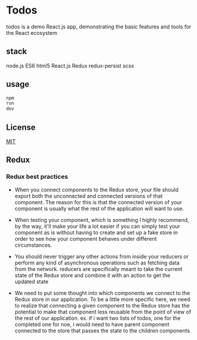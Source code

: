 # Todos

todos is a demo React.js app, demonstrating the basic features and tools for the React ecosystem

## stack

node.js ES6 html5 React.js Redux redux-persist scss

## usage

```javascript
npm
run
dev
```

## License

[MIT](https://choosealicense.com/licenses/mit/)

## Redux

### Redux best practices

* When you connect components to the Redux store, your file should export both the unconnected and connected versions of
  that component. The reason for this is that the connected version of your component is usually what the rest of the
  application will want to use.

* When testing your component, which is something I highly recommend, by the way, it'll make your life a lot easier if
  you can simply test your component as is without having to create and set up a fake store in order to see how your
  component behaves under different circumstances.

* You should never trigger any other actions from inside your reducers or perform any kind of asynchronous operations
  such as fetching data from the network. reducers are specifically meant to take the current state of the Redux store
  and combine it with an action to get the updated state

* We need to put some thought into which components we connect to the Redux store in our application. To be a little
  more specific here, we need to realize that connecting a given component to the Redux store has the potential to make
  that component less reusable from the point of view of the rest of our application. 
  ex. if i want two lists of todos, one for the completed one for noe, i would need to have  parent component connected
  to the store that passes the state to the children components
